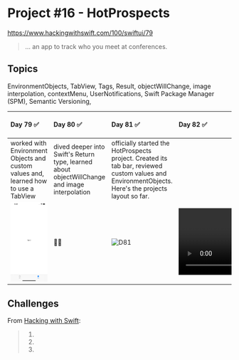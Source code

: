 # Project #16 - HotProspects

https://www.hackingwithswift.com/100/swiftui/79

> ... an app to track who you meet at conferences.

## Topics
EnvironmentObjects, TabView, Tags, Result, objectWillChange, image interpolation, contextMenu, UserNotifications, Swift Package Manager (SPM), Semantic Versioning, 

| Day 79 :white_check_mark: | Day 80 :white_check_mark: | Day 81 :white_check_mark: | Day 82 :white_check_mark: | Day 83 :white_check_mark: | Day 84 :white_check_mark: | Day 85 :white_check_mark: |
|:--|:--|:--|:--|:--|:--|:--|
| worked with Environment Objects and custom values and, learned how to use a TabView | dived deeper into Swift's Return type, learned about objectWillChange and image interpolation | officially started the HotProspects project. Created its tab bar, reviewed custom values and EnvironmentObjects. Here's the projects layout so far. |  |  |  |  |
| ![D79](Data/D79.png) | 💆‍♀️ | ![D81](Data/D81.png) | ![D82](https://user-images.githubusercontent.com/12801333/126087570-d7078bd7-66cf-4b93-b564-bafc0017a447.mp4) | ![D83](Data/D83.png) | ![D84](Data/D84.png) | ![D85](Data/D85.png) |

## Challenges

From [Hacking with Swift]():
>1. 
>2. 
>3. 
